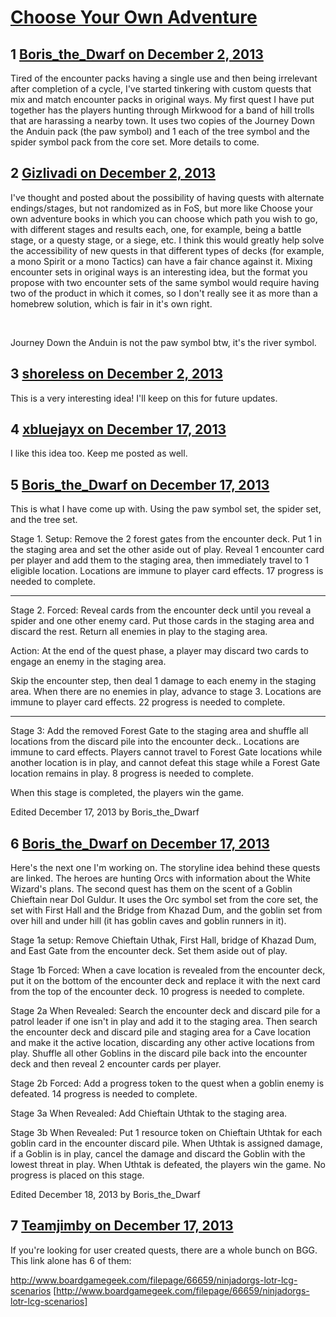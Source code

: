 # [Choose Your Own Adventure](https://community.fantasyflightgames.com/topic/94428-choose-your-own-adventure/)

## 1 [Boris_the_Dwarf on December 2, 2013](https://community.fantasyflightgames.com/topic/94428-choose-your-own-adventure/?do=findComment&comment=920663)

Tired of the encounter packs having a single use and then being irrelevant after completion of a cycle, I've started tinkering with custom quests that mix and match encounter packs in original ways. My first quest I have put together has the players hunting through Mirkwood for a band of hill trolls that are harassing a nearby town. It uses two copies of the Journey Down the Anduin pack (the paw symbol) and 1 each of the tree symbol and the spider symbol pack from the core set. More details to come.

## 2 [Gizlivadi on December 2, 2013](https://community.fantasyflightgames.com/topic/94428-choose-your-own-adventure/?do=findComment&comment=920671)

I've thought and posted about the possibility of having quests with alternate endings/stages, but not randomized as in FoS, but more like Choose your own adventure books in which you can choose which path you wish to go, with different stages and results each, one, for example, being a battle stage, or a questy stage, or a siege, etc. I think this would greatly help solve the accessibility of new quests in that different types of decks (for example, a mono Spirit or a mono Tactics) can have a fair chance against it. Mixing encounter sets in original ways is an interesting idea, but the format you propose with two encounter sets of the same symbol would require having two of the product in which it comes, so I don't really see it as more than a homebrew solution, which is fair in it's own right.

 

Journey Down the Anduin is not the paw symbol btw, it's the river symbol.

## 3 [shoreless on December 2, 2013](https://community.fantasyflightgames.com/topic/94428-choose-your-own-adventure/?do=findComment&comment=920723)

This is a very interesting idea! I'll keep on this for future updates.

## 4 [xbluejayx on December 17, 2013](https://community.fantasyflightgames.com/topic/94428-choose-your-own-adventure/?do=findComment&comment=932323)

I like this idea too. Keep me posted as well.

## 5 [Boris_the_Dwarf on December 17, 2013](https://community.fantasyflightgames.com/topic/94428-choose-your-own-adventure/?do=findComment&comment=932395)

This is what I have come up with. Using the paw symbol set, the spider set, and the tree set.

Stage 1. Setup: Remove the 2 forest gates from the encounter deck. Put 1 in the staging area and set the other aside out of play. Reveal 1 encounter card per player and add them to the staging area, then immediately travel to 1 eligible location. Locations are immune to player card effects. 17 progress is needed to complete.

------------------------

Stage 2. Forced: Reveal cards from the encounter deck until you reveal a spider and one other enemy card. Put those cards in the staging area and discard the rest. Return all enemies in play to the staging area.

Action: At the end of the quest phase, a player may discard two cards to engage an enemy in the staging area.

Skip the encounter step, then deal 1 damage to each enemy in the staging area. When there are no enemies in play, advance to stage 3. Locations are immune to player card effects. 22 progress is needed to complete.

-------------------------------------

Stage 3: Add the removed Forest Gate to the staging area and shuffle all locations from the discard pile into the encounter deck.. Locations are immune to card effects. Players cannot travel to Forest Gate locations while another location is in play, and cannot defeat this stage while a Forest Gate location remains in play. 8 progress is needed to complete.

When this stage is completed, the players win the game.

Edited December 17, 2013 by Boris_the_Dwarf

## 6 [Boris_the_Dwarf on December 17, 2013](https://community.fantasyflightgames.com/topic/94428-choose-your-own-adventure/?do=findComment&comment=932418)

Here's the next one I'm working on. The storyline idea behind these quests are linked. The heroes are hunting Orcs with information about the White Wizard's plans. The second quest has them on the scent of a Goblin Chieftain near Dol Guldur. It uses the Orc symbol set from the core set, the set with First Hall and the Bridge from Khazad Dum, and the goblin set from over hill and under hill (it has goblin caves and goblin runners in it).

Stage 1a setup: Remove Chieftain Uthak, First Hall, bridge of Khazad Dum, and East Gate from the encounter deck. Set them aside out of play.

Stage 1b Forced: When a cave location is revealed from the encounter deck, put it on the bottom of the encounter deck and replace it with the next card from the top of the encounter deck. 10 progress is needed to complete.

Stage 2a When Revealed: Search the encounter deck and discard pile for a patrol leader if one isn't in play and add it to the staging area. Then search the encounter deck and discard pile and staging area for a Cave location and make it the active location, discarding any other active locations from play. Shuffle all other Goblins in the discard pile back into the encounter deck and then reveal 2 encounter cards per player.

Stage 2b Forced: Add a progress token to the quest when a goblin enemy is defeated. 14 progress is needed to complete.

Stage 3a When Revealed: Add Chieftain Uthtak to the staging area.

Stage 3b When Revealed: Put 1 resource token on Chieftain Uthtak for each goblin card in the encounter discard pile. When Uthtak is assigned damage, if a Goblin is in play, cancel the damage and discard the Goblin with the lowest threat in play. When Uthtak is defeated, the players win the game. No progress is placed on this stage.

Edited December 18, 2013 by Boris_the_Dwarf

## 7 [Teamjimby on December 17, 2013](https://community.fantasyflightgames.com/topic/94428-choose-your-own-adventure/?do=findComment&comment=933116)

If you're looking for user created quests, there are a whole bunch on BGG.  This link alone has 6 of them:

http://www.boardgamegeek.com/filepage/66659/ninjadorgs-lotr-lcg-scenarios [http://www.boardgamegeek.com/filepage/66659/ninjadorgs-lotr-lcg-scenarios]


